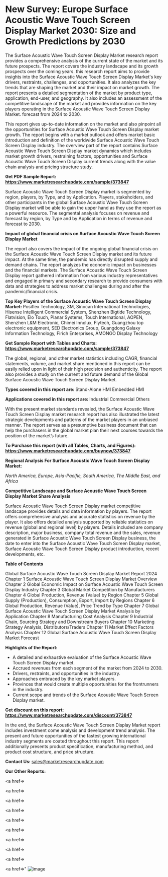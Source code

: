 # New Survey: Europe Surface Acoustic Wave Touch Screen Display Market 2030: Size and Growth Predictions by 2030

The Surface Acoustic Wave Touch Screen Display Market research report provides a comprehensive analysis of the current state of the market and its future prospects. The report covers the industry landscape and its growth prospects over the coming years. this research report aims to provide insights into the Surface Acoustic Wave Touch Screen Display Market's key drivers, restraints, challenges, and opportunities. It also analyzes the key trends that are shaping the market and their impact on market growth. The report presents a detailed segmentation of the market by product type, application, end-user, and geography. It also includes an assessment of the competitive landscape of the market and provides information on the key players operating in the Surface Acoustic Wave Touch Screen Display Market. forecast from 2024 to 2030.

This report gives up-to-date information on the market and also pinpoint all the opportunities for Surface Acoustic Wave Touch Screen Display market growth. The report begins with a market outlook and offers market basic introduction and definition of the worldwide Surface Acoustic Wave Touch Screen Display industry. The overview part of the report contains Surface Acoustic Wave Touch Screen Display market dynamics which includes market growth drivers, restraining factors, opportunities and Surface Acoustic Wave Touch Screen Display current trends along with the value chain analysis and pricing structure study.

<strong><b>Get PDF Sample Report: <a href=https://www.marketresearchupdate.com/sample/373847>https://www.marketresearchupdate.com/sample/373847</a></b></strong>

Surface Acoustic Wave Touch Screen Display market is segmented by region, players, by Type, and by Application. Players, stakeholders, and other participants in the global Surface Acoustic Wave Touch Screen Display market will be able to gain the upper hand as they use the report as a powerful resource. The segmental analysis focuses on revenue and forecast by region, by Type and by Application in terms of revenue and forecast to 2030.

<strong><b>Impact of global financial crisis on Surface Acoustic Wave Touch Screen Display Market</b></strong>

The report also covers the impact of the ongoing global financial crisis on the Surface Acoustic Wave Touch Screen Display market and its future impact. At the same time, the pandemic has directly disrupted supply and demand chains. The report analyzes the economic impact on businesses and the financial markets. The Surface Acoustic Wave Touch Screen Display report gathered information from various industry representatives and engaged in primary and secondary research to provide consumers with data and strategies to address market challenges during and after the pandemic/financial crisis.

<strong><b>Top Key Players of the Surface Acoustic Wave Touch Screen Display Market:
</b></strong>Posiflex Technology, 3M, Sinocan International Technologies, Hisense Intelligent Commercial System, Shenzhen Bigtide Technology, Flatvision, Elo Touch, Planar Systems, Touch International, AOPEN, Shenzhen L&M Electronic, Chimei Innolux, Flytech, Guangzhou top electronic equipment, SED Electronics Group, Guangdong Galaxy Information Technology, Firich Enterprises, AMONGO Display Technology<strong><b>
</b></strong>

<strong><b>Get Sample Report with Tables and Charts: <a href=https://www.marketresearchupdate.com/sample/373847>https://www.marketresearchupdate.com/sample/373847</a></b></strong>

The global, regional, and other market statistics including CAGR, financial statements, volume, and market share mentioned in this report can be easily relied upon in light of their high precision and authenticity. The report also provides a study on the current and future demand of the Global Surface Acoustic Wave Touch Screen Display Market.

<strong><b>Types covered in this report are:
</b></strong>Stand-Alone HMI
Embedded HMI<strong><b>
</b></strong>

<strong><b>Applications covered in this report are:
</b></strong>Industrial
Commercial
Others<strong><b>
</b></strong>

With the present market standards revealed, the Surface Acoustic Wave Touch Screen Display market research report has also illustrated the latest strategic developments and patterns of the market players in an unbiased manner. The report serves as a presumptive business document that can help the purchasers in the global market plan their next courses towards the position of the market’s future.

<strong><b>To Purchase this report (with all Tables, Charts, and Figures): <a href=https://www.marketresearchupdate.com/buynow/373847>https://www.marketresearchupdate.com/buynow/373847</a></b></strong>

<strong><b>Regional Analysis For Surface Acoustic Wave Touch Screen Display Market:</b></strong>

<em><i>North America, Europe, Asia-Pacific, South America, The Middle East, and Africa</i></em>

<strong><b>Competitive Landscape and Surface Acoustic Wave Touch Screen Display Market Share Analysis</b></strong>

Surface Acoustic Wave Touch Screen Display market competitive landscape provides details and data information by players. The report offers comprehensive analysis and accurate statistics on revenue by the player. It also offers detailed analysis supported by reliable statistics on revenue (global and regional level) by players. Details included are company description, major business, company total revenue and the sales, revenue generated in Surface Acoustic Wave Touch Screen Display business, the date to enter into the Surface Acoustic Wave Touch Screen Display market, Surface Acoustic Wave Touch Screen Display product introduction, recent developments, etc.

<strong><b>Table of Contents</b></strong>

Global Surface Acoustic Wave Touch Screen Display Market Report 2024
Chapter 1 Surface Acoustic Wave Touch Screen Display Market Overview
Chapter 2 Global Economic Impact on Surface Acoustic Wave Touch Screen Display Industry
Chapter 3 Global Market Competition by Manufacturers
Chapter 4 Global Production, Revenue (Value) by Region
Chapter 5 Global Supply (Production), Consumption, Export, Import by Regions
Chapter 6 Global Production, Revenue (Value), Price Trend by Type
Chapter 7 Global Surface Acoustic Wave Touch Screen Display Market Analysis by Application
Chapter 8 Manufacturing Cost Analysis
Chapter 9 Industrial Chain, Sourcing Strategy and Downstream Buyers
Chapter 10 Marketing Strategy Analysis, Distributors/Traders
Chapter 11 Market Effect Factors Analysis
Chapter 12 Global Surface Acoustic Wave Touch Screen Display Market Forecast

<strong><b>Highlights of the Report:</b></strong>

- A detailed and exhaustive evaluation of the Surface Acoustic Wave Touch Screen Display market.
- Accrued revenues from each segment of the market from 2024 to 2030.
- Drivers, restraints, and opportunities in the industry.
- Approaches embraced by the key market players.
- Provinces that would create multiple opportunities for the frontrunners in the industry.
- Current scope and trends of the Surface Acoustic Wave Touch Screen Display market.

<strong><b>Get discount on this report: <a href=https://www.marketresearchupdate.com/discount/373847>https://www.marketresearchupdate.com/discount/373847</a></b></strong>

In the end, the Surface Acoustic Wave Touch Screen Display Market report includes investment come analysis and development trend analysis. The present and future opportunities of the fastest growing international industry segments are coated throughout this report. This report additionally presents product specification, manufacturing method, and product cost structure, and price structure.

<strong><b>Contact Us:
</b></strong>sales@marketresearchupdate.com

<strong>Our Other Reports:</strong>

<a href=></a>

<a href=></a>

<a href=></a>

<a href=></a>

<a href=></a>

<a href=></a>

<a href=></a>

<a href=></a>

<a href=></a>

<a href=></a>"
![image](https://github.com/Gayatrikarjule/Market-Analysis-360/assets/97346546/1537d67e-2558-4ce6-8bb3-dbdbbc249831)

